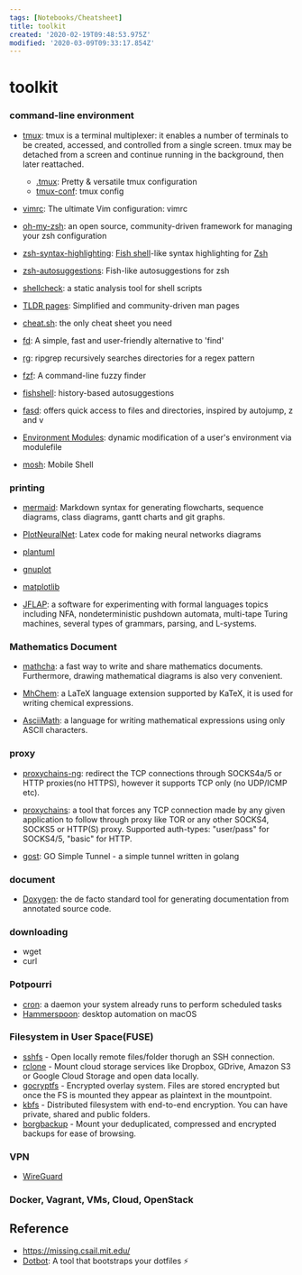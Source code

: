 ```yaml
---
tags: [Notebooks/Cheatsheet]
title: toolkit
created: '2020-02-19T09:48:53.975Z'
modified: '2020-03-09T09:33:17.854Z'
---
```


# toolkit

### command-line environment

- [tmux](https://github.com/tmux/tmux): tmux is a terminal multiplexer: it enables a number of terminals to be created, accessed, and controlled from a single screen. tmux may be detached from a screen and continue running in the background, then later reattached.

  - [.tmux](https://github.com/gpakosz/.tmux): Pretty & versatile tmux configuration
  - [tmux-conf](https://github.com/giorgosioak/tmux-conf#installation): tmux config
- [vimrc](https://github.com/amix/vimrc): The ultimate Vim configuration: vimrc 
- [oh-my-zsh](https://github.com/ohmyzsh/ohmyzsh): an open source, community-driven framework for managing your zsh configuration
- [zsh-syntax-highlighting](https://github.com/zsh-users/zsh-syntax-highlighting): [Fish shell](http://www.fishshell.com/)-like syntax highlighting for [Zsh](http://www.zsh.org/)
- [zsh-autosuggestions](https://github.com/zsh-users/zsh-autosuggestions): Fish-like autosuggestions for zsh
- [shellcheck](https://github.com/koalaman/shellcheck): a static analysis tool for shell scripts
- [TLDR pages](https://tldr.sh/): Simplified and community-driven man pages
- [cheat.sh](https://github.com/chubin/cheat.sh): the only cheat sheet you need
- [fd](https://github.com/sharkdp/fd): A simple, fast and user-friendly alternative to 'find'
- [rg](https://github.com/BurntSushi/ripgrep): ripgrep recursively searches directories for a regex pattern
- [fzf](https://github.com/junegunn/fzf):  A command-line fuzzy finder
- [fishshell](https://fishshell.com/): history-based autosuggestions
- [fasd](https://github.com/clvv/fasd): offers quick access to files and directories, inspired by autojump, z and v
- [Environment Modules](https://modules.readthedocs.io/en/latest/): dynamic modification of a user's environment via modulefile
- [mosh](https://github.com/mobile-shell/mosh): Mobile Shell  



### printing

- [mermaid](https://mermaidjs.github.io/#/): Markdown syntax for generating flowcharts, sequence diagrams, class diagrams, gantt charts and git graphs.

- [PlotNeuralNet](https://circleci.com/gh/cornell-zhang/heterocl/tree/master): Latex code for making neural networks diagrams

- [plantuml]()

- [gnuplot]()

- [matplotlib]()

- [JFLAP](http://www.jflap.org/): a software for experimenting with formal languages topics including NFA, nondeterministic pushdown automata, multi-tape Turing machines, several types of grammars, parsing, and L-systems. 

### Mathematics Document

- [mathcha](https://www.mathcha.io/): a fast way to write and share mathematics documents. Furthermore, drawing mathematical diagrams is also very convenient.

- [MhChem]():  a LaTeX language extension supported by KaTeX, it is used for writing chemical expressions.

- [AsciiMath](): a language for writing mathematical expressions using only ASCII characters.

### proxy

- [proxychains-ng](https://github.com/rofl0r/proxychains-ng): redirect the TCP connections through SOCKS4a/5 or HTTP proxies(no HTTPS), however it supports TCP only (no UDP/ICMP etc).

-  [proxychains](https://github.com/haad/proxychains): a tool that forces any TCP connection made by any given application to follow through proxy like TOR or any other SOCKS4, SOCKS5 or HTTP(S) proxy. Supported auth-types: "user/pass" for SOCKS4/5, "basic" for HTTP. 
- [gost](https://github.com/ginuerzh/gost): GO Simple Tunnel - a simple tunnel written in golang



### document

- [Doxygen](http://www.doxygen.nl/): the de facto standard tool for generating documentation from annotated source code.

### downloading

- wget
- curl

### Potpourri

- [cron](): a daemon your system already runs to perform scheduled tasks
- [Hammerspoon](): desktop automation on macOS



### Filesystem in User Space(FUSE)

- [sshfs](https://github.com/libfuse/sshfs) - Open locally remote files/folder thorugh an SSH connection.
- [rclone](https://rclone.org/commands/rclone_mount/) - Mount cloud storage services like Dropbox, GDrive, Amazon S3 or Google Cloud Storage and open data locally.
- [gocryptfs](https://nuetzlich.net/gocryptfs/) - Encrypted overlay system. Files are stored encrypted but once the FS is mounted they appear as plaintext in the mountpoint.
- [kbfs](https://keybase.io/docs/kbfs) - Distributed filesystem with end-to-end encryption. You can have private, shared and public folders.
- [borgbackup](https://borgbackup.readthedocs.io/en/stable/usage/mount.html) - Mount your deduplicated, compressed and encrypted backups for ease of browsing.



### VPN

- [WireGuard](https://www.wireguard.com/) 



### Docker, Vagrant, VMs, Cloud, OpenStack

## Reference

- https://missing.csail.mit.edu/
- [Dotbot](https://github.com/anishathalye/dotbot): A tool that bootstraps your dotfiles ⚡️
